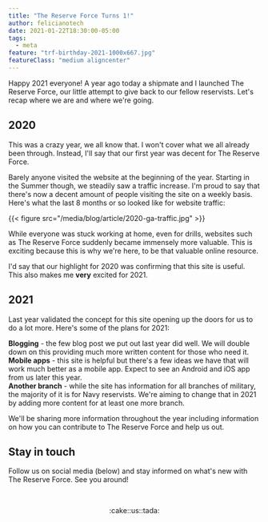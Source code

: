 ```yaml
---
title: "The Reserve Force Turns 1!"
author: felicianotech
date: 2021-01-22T18:30:00-05:00
tags:
  - meta
feature: "trf-birthday-2021-1000x667.jpg"
featureClass: "medium aligncenter"
---
```


Happy 2021 everyone!
A year ago today a shipmate and I launched The Reserve Force, our little attempt to give back to our fellow reservists.
Let's recap where we are and where we're going.

<!--more-->

## 2020

This was a crazy year, we all know that.
I won't cover what we all already been through.
Instead, I'll say that our first year was decent for The Reserve Force.

Barely anyone visited the website at the beginning of the year.
Starting in the Summer though, we steadily saw a traffic increase.
I'm proud to say that there's now a decent amount of people visiting the site on a weekly basis.
Here's what the last 8 months or so looked like for website traffic:

{{< figure src="/media/blog/article/2020-ga-traffic.jpg" >}}

While everyone was stuck working at home, even for drills, websites such as The Reserve Force suddenly became immensely more valuable.
This is exciting because this is why we're here, to be that valuable online resource.

I'd say that our highlight for 2020 was confirming that this site is useful.
This also makes me **very** excited for 2021.


## 2021

Last year validated the concept for this site opening up the doors for us to do a lot more.
Here's some of the plans for 2021:

**Blogging** - the few blog post we put out last year did well. We will double down on this providing much more written content for those who need it.  
**Mobile apps** - this site is helpful but there's a few ideas we have that will work much better as a mobile app. Expect to see an Android and iOS app from us later this year.  
**Another branch** - while the site has information for all branches of military, the majority of it is for Navy reservists. We're aiming to change that in 2021 by adding more content for at least one more branch.

We'll be sharing more information throughout the year including information on how you can contribute to The Reserve Force and help us out.


## Stay in touch

Follow us on social media (below) and stay informed on what's new with The Reserve Force.
See you around!

<br />
<p style="text-align:center">:cake::us::tada:</p>
